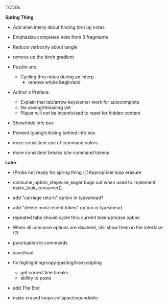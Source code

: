 TODOs

**Spring Thing**

- Add alien interp about finding torn up notes

- Emphasize completed note from 3 fragments

- Reduce verbosity about tangle

- remove up the birch gradient

- Puzzle uno
    - Cycling thru notes during an interp
        - remove whole begin/end

- Author's Preface:
    - Explain that tab/arrow keys/enter work for autocomplete
    - No saving/reloading yet
    - Player will not be incentivized to reset for hidden content

- Show/hide info box
- Prevent typing/clicking behind info box

- more consistent use of command colors
- more consistent breaks b/w command tokens

**Later**

- (Probs not ready for spring thing :( )Appropriate loop erasure

- consume_option_stepwise_eager bugs out when used to implement make_look_consumer().

- add "carriage return" option in typeahead?
- add "delete most recent token" option in typeahead

- repeated tabs should cycle thru current token/phrase option

- When all consume options are disabled, still show them in the interface (?)

- punctuation in commands

- save/load
    
- fix highlighting/copy-pasting/transcripting
    - get correct line breaks
    - ability to paste 

- add The End

- make erased loops collapse/expandable

